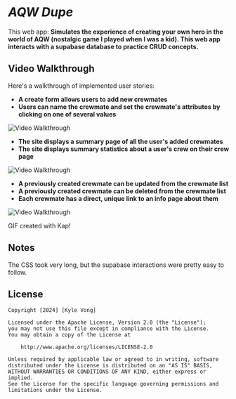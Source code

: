 # *AQW Dupe*

This web app: **Simulates the experience of creating your own hero in the world of AQW (nostalgic game I played when I was a kid). This web app interacts with a supabase database to practice CRUD concepts.**

## Video Walkthrough

Here's a walkthrough of implemented user stories:

 - **A create form allows users to add new crewmates**
 - **Users can name the crewmate and set the crewmate's attributes by clicking on one of several values**
<img src='https://i.imgur.com/o2AJbX5.gif' title='Video Walkthrough' width='' alt='Video Walkthrough' />

- **The site displays a summary page of all the user's added crewmates**
- **The site displays summary statistics about a user's crew on their crew page** 
<img src='https://i.imgur.com/BInJJKX.gif' title='Video Walkthrough' width='' alt='Video Walkthrough' />

- **A previously created crewmate can be updated from the crewmate list**
- **A previously created crewmate can be deleted from the crewmate list**
- **Each crewmate has a direct, unique link to an info page about them**
<img src='https://i.imgur.com/WAW37V9.gif' title='Video Walkthrough' width='' alt='Video Walkthrough' />


<!-- Replace this with whatever GIF tool you used! -->
GIF created with Kap!  
<!-- Recommended tools:
[Kap](https://getkap.co/) for macOS
[ScreenToGif](https://www.screentogif.com/) for Windows
[peek](https://github.com/phw/peek) for Linux. -->

## Notes

The CSS took very long, but the supabase interactions were pretty easy to follow.

## License

    Copyright [2024] [Kyle Vong]

    Licensed under the Apache License, Version 2.0 (the "License");
    you may not use this file except in compliance with the License.
    You may obtain a copy of the License at

        http://www.apache.org/licenses/LICENSE-2.0

    Unless required by applicable law or agreed to in writing, software
    distributed under the License is distributed on an "AS IS" BASIS,
    WITHOUT WARRANTIES OR CONDITIONS OF ANY KIND, either express or implied.
    See the License for the specific language governing permissions and
    limitations under the License.


